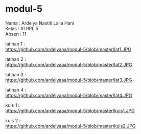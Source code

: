 # modul-5

Nama : Ardelya Nastiti Laila Hani <br>
Kelas : XI RPL 5 <br>
Absen : 11

latihan 1 : <br>
https://github.com/ardelyaaa/modul-5/blob/master/lat1.JPG

latihan 2 : <br>
https://github.com/ardelyaaa/modul-5/blob/master/lat2.JPG

latihan 3 : <br>
https://github.com/ardelyaaa/modul-5/blob/master/lat3.JPG

latihan 4 : <br>
https://github.com/ardelyaaa/modul-5/blob/master/lat4.JPG

kuis 1 : <br>
https://github.com/ardelyaaa/modul-5/blob/master/kuis1.JPG

kuis 2 : <br>
https://github.com/ardelyaaa/modul-5/blob/master/kuis2.JPG
